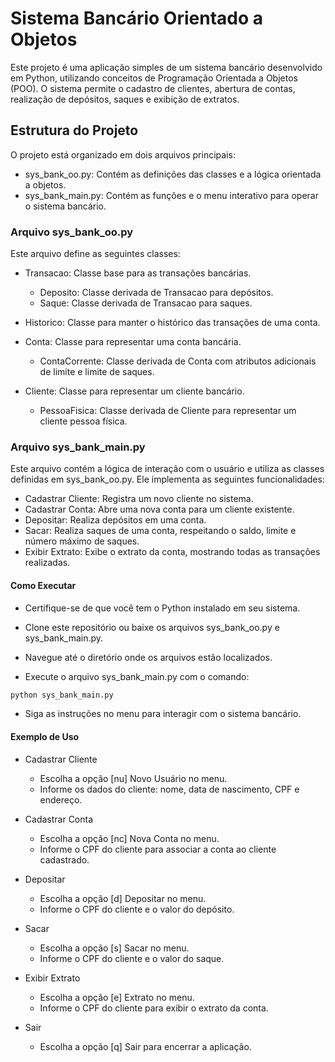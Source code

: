 # Sistema Bancário Orientado a Objetos
Este projeto é uma aplicação simples de um sistema bancário desenvolvido em Python, utilizando conceitos de Programação Orientada a Objetos (POO). O sistema permite o cadastro de clientes, abertura de contas, realização de depósitos, saques e exibição de extratos.

## Estrutura do Projeto
O projeto está organizado em dois arquivos principais:

- sys_bank_oo.py: Contém as definições das classes e a lógica orientada a objetos.
- sys_bank_main.py: Contém as funções e o menu interativo para operar o sistema bancário.

### Arquivo sys_bank_oo.py
Este arquivo define as seguintes classes:

- Transacao: Classe base para as transações bancárias.

  - Deposito: Classe derivada de Transacao para depósitos.
  - Saque: Classe derivada de Transacao para saques.

- Historico: Classe para manter o histórico das transações de uma conta.

- Conta: Classe para representar uma conta bancária.

  - ContaCorrente: Classe derivada de Conta com atributos adicionais de limite e limite de saques.

- Cliente: Classe para representar um cliente bancário.

  - PessoaFisica: Classe derivada de Cliente para representar um cliente pessoa física.

### Arquivo sys_bank_main.py
Este arquivo contém a lógica de interação com o usuário e utiliza as classes definidas em sys_bank_oo.py. Ele implementa as seguintes funcionalidades:

- Cadastrar Cliente: Registra um novo cliente no sistema.
- Cadastrar Conta: Abre uma nova conta para um cliente existente.
- Depositar: Realiza depósitos em uma conta.
- Sacar: Realiza saques de uma conta, respeitando o saldo, limite e número máximo de saques.
- Exibir Extrato: Exibe o extrato da conta, mostrando todas as transações realizadas.
#### Como Executar
- Certifique-se de que você tem o Python instalado em seu sistema.

- Clone este repositório ou baixe os arquivos sys_bank_oo.py e sys_bank_main.py.

- Navegue até o diretório onde os arquivos estão localizados.

- Execute o arquivo sys_bank_main.py com o comando:

```sh
python sys_bank_main.py
```
- Siga as instruções no menu para interagir com o sistema bancário.

#### Exemplo de Uso
- Cadastrar Cliente

  - Escolha a opção [nu] Novo Usuário no menu.
  - Informe os dados do cliente: nome, data de nascimento, CPF e endereço.

- Cadastrar Conta

  - Escolha a opção [nc] Nova Conta no menu.
  - Informe o CPF do cliente para associar a conta ao cliente cadastrado.

- Depositar

  - Escolha a opção [d] Depositar no menu.
  - Informe o CPF do cliente e o valor do depósito.

- Sacar

  - Escolha a opção [s] Sacar no menu.
  - Informe o CPF do cliente e o valor do saque.

- Exibir Extrato

  - Escolha a opção [e] Extrato no menu.
  - Informe o CPF do cliente para exibir o extrato da conta.

- Sair

  - Escolha a opção [q] Sair para encerrar a aplicação.
